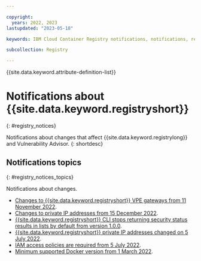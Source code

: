 ```yaml
---

copyright:
  years: 2022, 2023
lastupdated: "2023-05-18"

keywords: IBM Cloud Container Registry notifications, notifications, registry, changes, iam

subcollection: Registry

---
```


{{site.data.keyword.attribute-definition-list}}

# Notifications about {{site.data.keyword.registryshort}}
{: #registry_notices}

Notifications about changes that affect {{site.data.keyword.registrylong}} and Vulnerability Advisor.
{: shortdesc}

## Notifications topics
{: #registry_notices_topics}

Notifications about changes.

- [Changes to {{site.data.keyword.registryshort}} VPE gateways from 11 November 2022](/docs/Registry?topic=Registry-registry_notices_vpe).
- [Changes to private IP addresses from 15 December 2022](/docs/Registry?topic=Registry-registry_notices_ip_address).
- [{{site.data.keyword.registryshort}} CLI stops returning security status results in lists by default from version 1.0.0](/docs/Registry?topic=Registry-registry_notices_lists).
- [{{site.data.keyword.registryshort}} private IP addresses changed on 5 July 2022](/docs/Registry?topic=Registry-registry_notices_iam_private_network).
- [IAM access policies are required from 5 July 2022](/docs/Registry?topic=Registry-registry_notices_iam_policy).
- [Minimum supported Docker version from 1 March 2022](/docs/Registry?topic=Registry-registry_notices_docker).
